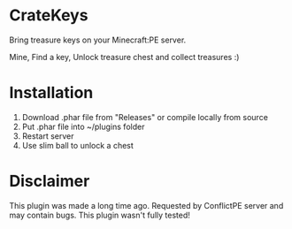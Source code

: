 # CrateKeys
Bring treasure keys on your Minecraft:PE server.

Mine, Find a key, Unlock treasure chest and collect treasures :)

# Installation

 1. Download .phar file from "Releases" or compile locally from source
 2. Put .phar file into ~/plugins folder
 3. Restart server
 4. Use slim ball to unlock a chest
 
# Disclaimer

This plugin was made a long time ago. Requested by ConflictPE server and may contain bugs. This plugin wasn't fully tested!
